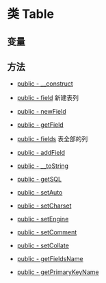 #  类 Table




## 变量


## 方法


- [public - __construct](Table/__construct.md)
    
- [public - field](Table/field.md)
    新建表列

- [public - newField](Table/newField.md)
    
- [public - getField](Table/getField.md)
    
- [public - fields](Table/fields.md)
    表全部的列

- [public - addField](Table/addField.md)
    
- [public - __toString](Table/__toString.md)
    
- [public - getSQL](Table/getSQL.md)
    
- [public - setAuto](Table/setAuto.md)
    
- [public - setCharset](Table/setCharset.md)
    
- [public - setEngine](Table/setEngine.md)
    
- [public - setComment](Table/setComment.md)
    
- [public - setCollate](Table/setCollate.md)
    
- [public - getFieldsName](Table/getFieldsName.md)
    
- [public - getPrimaryKeyName](Table/getPrimaryKeyName.md)
    

